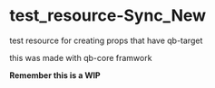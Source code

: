 # test_resource-Sync_New

test resource for creating props that have qb-target

this was made with qb-core framwork 


**Remember this is a WIP**
